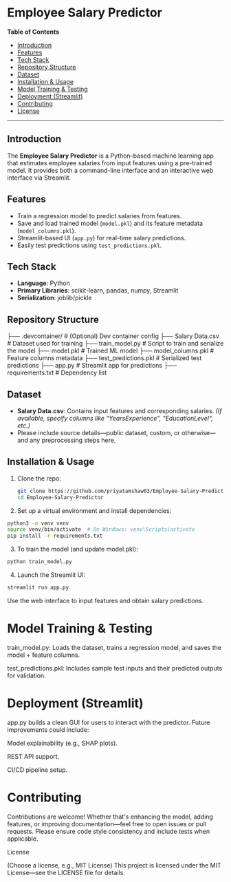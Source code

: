 # Employee Salary Predictor

**Table of Contents**
- [Introduction](#introduction)
- [Features](#features)
- [Tech Stack](#tech-stack)
- [Repository Structure](#repository-structure)
- [Dataset](#dataset)
- [Installation & Usage](#installation--usage)
- [Model Training & Testing](#model-training--testing)
- [Deployment (Streamlit)](#deployment-streamlit)
- [Contributing](#contributing)
- [License](#license)

---

## Introduction
The **Employee Salary Predictor** is a Python-based machine learning app that estimates employee salaries from input features using a pre-trained model. It provides both a command-line interface and an interactive web interface via Streamlit.

## Features
- Train a regression model to predict salaries from features.
- Save and load trained model (`model.pkl`) and its feature metadata (`model_columns.pkl`).
- Streamlit-based UI (`app.py`) for real-time salary predictions.
- Easily test predictions using `test_predictions.pkl`.

## Tech Stack
- **Language**: Python  
- **Primary Libraries**: scikit-learn, pandas, numpy, Streamlit  
- **Serialization**: joblib/pickle  

## Repository Structure
├── .devcontainer/ # (Optional) Dev container config
├── Salary Data.csv # Dataset used for training
├── train_model.py # Script to train and serialize the model
├── model.pkl # Trained ML model
├── model_columns.pkl # Feature columns metadata
├── test_predictions.pkl # Serialized test predictions
├── app.py # Streamlit app for predictions
├── requirements.txt # Dependency list


## Dataset
- **Salary Data.csv**: Contains input features and corresponding salaries. *(If available, specify columns like "YearsExperience", "EducationLevel", etc.)*
- Please include source details—public dataset, custom, or otherwise—and any preprocessing steps here.

## Installation & Usage
1. Clone the repo:
   ```bash
   git clone https://github.com/priyatamshaw03/Employee-Salary-Predictor.git
   cd Employee-Salary-Predictor
   ```

2. Set up a virtual environment and install dependencies:
  ```bash
  python3 -m venv venv
  source venv/bin/activate  # On Windows: venv\Scripts\activate
  pip install -r requirements.txt
  ```

3. To train the model (and update model.pkl):

```bash
python train_model.py
```

4. Launch the Streamlit UI:
```bash
streamlit run app.py
```

Use the web interface to input features and obtain salary predictions.

# Model Training & Testing

train_model.py: Loads the dataset, trains a regression model, and saves the model + feature columns.

test_predictions.pkl: Includes sample test inputs and their predicted outputs for validation.

# Deployment (Streamlit)

app.py builds a clean GUI for users to interact with the predictor. Future improvements could include:

Model explainability (e.g., SHAP plots).

REST API support.

CI/CD pipeline setup.

# Contributing

Contributions are welcome! Whether that's enhancing the model, adding features, or improving documentation—feel free to open issues or pull requests. Please ensure code style consistency and include tests when applicable.

License

(Choose a license, e.g., MIT License)
This project is licensed under the MIT License—see the LICENSE file for details.
